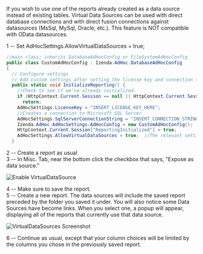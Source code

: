 If you wish to use one of the reports already created as a data source instead of existing tables. Virtual Data Sources can be used with direct database connections and with direct fusion connections against datasources (MsSql, MySql, Oracle, etc.). This feature is NOT compatible with OData datasources.

1 -- Set AdHocSettings.AllowVirtualDataSources = true;  

```csharp
//main class: inherits DatabaseAdHocConfig or FileSystemAdHocConfig
public class CustomAdHocConfig : Izenda.AdHoc.DatabaseAdHocConfig
{
  // Configure settings
  // Add custom settings after setting the license key and connection string by overriding the ConfigureSettings() method
  public static void InitializeReporting() {
    //Check to see if we've already initialized.
    if (HttpContext.Current.Session == null || HttpContext.Current.Session["ReportingInitialized"] != null)
      return;
    AdHocSettings.LicenseKey = "INSERT_LICENSE_KEY_HERE";
    //Creates a connection to Microsoft SQL Server
    AdHocSettings.SqlServerConnectionString = "INSERT_CONNECTION_STRING_HERE";
    Izenda.AdHoc.AdHocSettings.AdHocConfig = new CustomAdHocConfig();
    HttpContext.Current.Session["ReportingInitialized"] = true;
    AdHocSettings.AllowVirtualDataSources = true;  //The relevant setting
  }
```

2 -- Create a report as usual  
3 -- In Misc. Tab, near the bottom click the checkbox that says, "Expose as data source."

![Enable VirtualDataSource](http://wiki.izenda.us/Virtualdatasource/AllowVirtualDatasources.png)

4 -- Make sure to save the report.  
5 -- Create a new report. The data sources will include the saved report preceded by the folder you saved it under.  You will also notice some Data Sources have become links.  When you select one, a popup will appear, displaying all of the reports that currently use that data source.

![VirtualDataSources Screenshot](http://wiki.izenda.us/Virtualdatasource/AVDS.png)

6 -- Continue as usual, except that your column choices will be limited by the columns you chose in the previously saved report.
